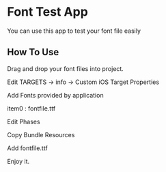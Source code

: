 Font Test App
=============

You can use this app to test your font file easily

How To Use
----------

Drag and drop your font files into project.

Edit TARGETS -> info -> Custom iOS Target Properties

Add Fonts provided by application 

item0 : fontfile.ttf


Edit Phases

Copy Bundle Resources

Add fontfile.ttf

Enjoy it.
